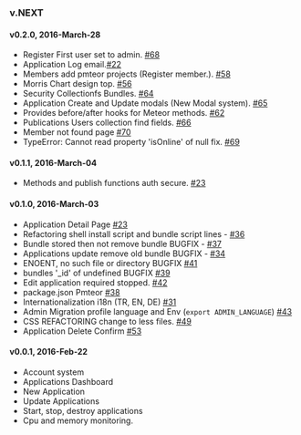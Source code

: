 ### v.NEXT


#### v0.2.0, 2016-March-28
* Register First user set to admin. [#68](https://github.com/pmteor/pmteor/issues/68)
* Application Log email.[#22](https://github.com/pmteor/pmteor/issues/22)
* Members add pmteor projects (Register member.). [#58](https://github.com/pmteor/pmteor/issues/58)
* Morris Chart design top. [#56](https://github.com/pmteor/pmteor/issues/56)
* Security Collectionfs Bundles. [#64](https://github.com/pmteor/pmteor/issues/64)
* Application Create and Update modals (New Modal system). [#65](https://github.com/pmteor/pmteor/issues/65)
* Provides before/after hooks for Meteor methods. [#62](https://github.com/pmteor/pmteor/issues/62)
* Publications Users collection find fields. [#66](https://github.com/pmteor/pmteor/issues/66)
* Member not found page [#70](https://github.com/pmteor/pmteor/issues/70)
* TypeError: Cannot read property 'isOnline' of null fix. [#69](https://github.com/pmteor/pmteor/issues/69)

#### v0.1.1, 2016-March-04
* Methods and publish functions auth secure. [#23](https://github.com/pmteor/pmteor/issues/59)

#### v0.1.0, 2016-March-03

* Application Detail Page [#23](https://github.com/pmteor/pmteor/issues/23)
* Refactoring shell install script and bundle script lines - [#36](https://github.com/pmteor/pmteor/issues/36)
* Bundle stored then not remove bundle BUGFIX - [#37](https://github.com/pmteor/pmteor/issues/37)
* Applications update remove old bundle BUGFIX - [#34](https://github.com/pmteor/pmteor/issues/34)
* ENOENT, no such file or directory BUGFIX [#41](https://github.com/pmteor/pmteor/issues/41)
* bundles '_id' of undefined BUGFIX [#39](https://github.com/pmteor/pmteor/issues/39)
* Edit application required stopped. [#42](https://github.com/pmteor/pmteor/issues/42)
* package.json Pmteor [#38](https://github.com/pmteor/pmteor/issues/38)
* Internationalization i18n (TR, EN, DE) [#31](https://github.com/pmteor/pmteor/issues/31)
* Admin Migration profile language and Env (`export ADMIN_LANGUAGE`) [#43](https://github.com/pmteor/pmteor/issues/43)
* CSS REFACTORING change to less files. [#49](https://github.com/pmteor/pmteor/issues/49)
* Application Delete Confirm [#53](https://github.com/pmteor/pmteor/issues/53)

#### v0.0.1, 2016-Feb-22

* Account system
* Applications Dashboard
* New Application
* Update Applications
* Start, stop, destroy applications
* Cpu and memory monitoring.
